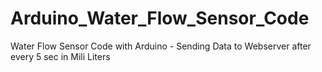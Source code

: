 # Arduino_Water_Flow_Sensor_Code
Water Flow Sensor Code with Arduino - Sending Data to Webserver after every 5 sec in Mili Liters
